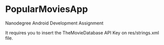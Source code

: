 # PopularMoviesApp
Nanodegree Android Development Assignment

It requires you to insert the TheMovieDatabase API Key on res/strings.xml file.

